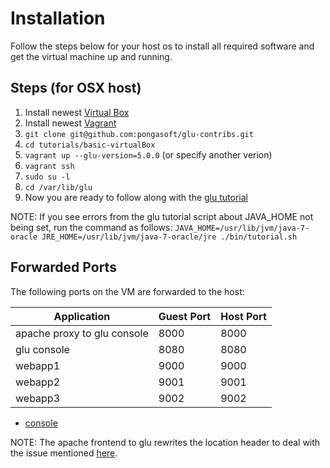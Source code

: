 Installation
============

Follow the steps below for your host os to install all required software and get the virtual machine up and running.

Steps (for OSX host)
--------------------

1. Install newest [Virtual Box](https://www.virtualbox.org/)
1. Install newest [Vagrant](http://downloads.vagrantup.com/)
1. `git clone git@github.com:pongasoft/glu-contribs.git`
1. `cd tutorials/basic-virtualBox`
1. `vagrant up --glu-version=5.0.0` (or specify another verion)
1. `vagrant ssh`
1. `sudo su -l`
1. `cd /var/lib/glu`
1. Now you are ready to follow along with the [glu tutorial](http://pongasoft.github.io/glu/docs/latest/html/tutorial.html)

NOTE: If you see errors from the glu tutorial script about JAVA_HOME not being set, run the command as follows: 
`JAVA_HOME=/usr/lib/jvm/java-7-oracle JRE_HOME=/usr/lib/jvm/java-7-oracle/jre ./bin/tutorial.sh`

Forwarded Ports
---------------
The following ports on the VM are forwarded to the host:

| Application | Guest Port | Host Port |
|---|---|---|
| apache proxy to glu console | 8000 | 8000 |
| glu console | 8080 | 8080 |
| webapp1 | 9000 | 9000 |
| webapp2 | 9001 | 9001 |
| webapp3 | 9002 | 9002 |

* [console](http://localhost:8000/console)

NOTE: The apache frontend to glu rewrites the location header to deal with the issue mentioned [here](http://glu.977617.n3.nabble.com/Glu-console-does-more-absolute-url-redirects-with-4-7-0-td4025588.html).
